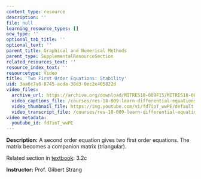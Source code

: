 ```yaml
---
content_type: resource
description: ''
file: null
learning_resource_types: []
ocw_type: ''
optional_tab_title: ''
optional_text: ''
parent_title: Graphical and Numerical Methods
parent_type: SupplementalResourceSection
related_resources_text: ''
resource_index_text: ''
resourcetype: Video
title: 'Two First Order Equations: Stability'
uid: 3aa6c7a6-8745-acda-38d3-0ec2e405822d
video_files:
  archive_url: https://archive.org/download/MITRES18-009F15/MITRES18-009F15_3_2c_SecondOrderStability_300k.mp4
  video_captions_file: /courses/res-18-009-learn-differential-equations-up-close-with-gilbert-strang-and-cleve-moler-fall-2015/cbbfe7669a3b5e74bd8349a0c0ad2bb4_fd7ioT_wwPE.vtt
  video_thumbnail_file: https://img.youtube.com/vi/fd7ioT_wwPE/default.jpg
  video_transcript_file: /courses/res-18-009-learn-differential-equations-up-close-with-gilbert-strang-and-cleve-moler-fall-2015/55c3d3814cbdb6dc7e59061423e6dfa8_fd7ioT_wwPE.pdf
video_metadata:
  youtube_id: fd7ioT_wwPE
---
```


**Description:** A second order equation gives two first order equations. The matrix becomes a companion matrix (triangular).

Related section in [textbook](http://www-math.mit.edu/~gs/dela/): 3.2c

**Instructor:** Prof. Gilbert Strang